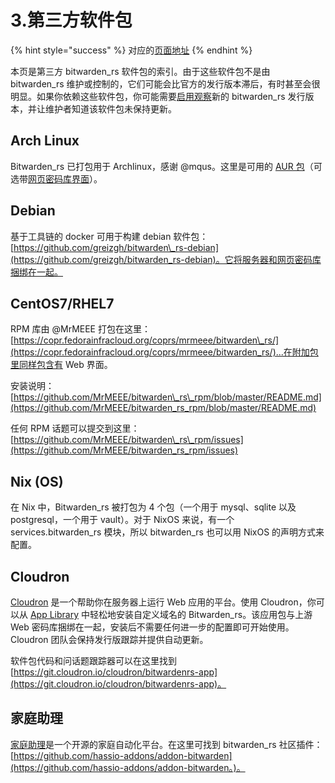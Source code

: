 # 3.第三方软件包

{% hint style="success" %}
对应的[页面地址](https://github.com/dani-garcia/bitwarden_rs/wiki/Third-party-packages)
{% endhint %}

本页是第三方 bitwarden\_rs 软件包的索引。由于这些软件包不是由 bitwarden\_rs 维护或控制的，它们可能会比官方的发行版本滞后，有时甚至会很明显。如果你依赖这些软件包，你可能需要[启用观察](https://docs.github.com/en/github/managing-subscriptions-and-notifications-on-github/viewing-your-subscriptions#configuring-your-watch-settings-for-an-individual-repository)新的 bitwarden\_rs 发行版本，并让维护者知道该软件包未保持更新。

## Arch Linux

Bitwarden\_rs 已打包用于 Archlinux，感谢 @mqus。这里是可用的 [AUR 包](https://aur.archlinux.org/packages/bitwarden_rs)（可选带[网页密码库界面](https://aur.archlinux.org/packages/bitwarden_rs-vault/)）。

## Debian

基于工具链的 docker 可用于构建 debian 软件包：[https://github.com/greizgh/bitwarden\_rs-debian](https://github.com/greizgh/bitwarden_rs-debian)。它将服务器和网页密码库捆绑在一起。

## CentOS7/RHEL7

RPM 库由 @MrMEEE 打包在这里：[https://copr.fedorainfracloud.org/coprs/mrmeee/bitwarden\_rs/](https://copr.fedorainfracloud.org/coprs/mrmeee/bitwarden_rs/)...在附加包里同样包含有 Web 界面。

安装说明：[https://github.com/MrMEEE/bitwarden\_rs\_rpm/blob/master/README.md](https://github.com/MrMEEE/bitwarden_rs_rpm/blob/master/README.md)

任何 RPM 话题可以提交到这里：[https://github.com/MrMEEE/bitwarden\_rs\_rpm/issues](https://github.com/MrMEEE/bitwarden_rs_rpm/issues)

## Nix \(OS\)

在 Nix 中，Bitwarden\_rs 被打包为 4 个包（一个用于 mysql、sqlite 以及 postgresql，一个用于 vault）。对于 NixOS 来说，有一个 services.bitwarden\_rs 模块，所以 bitwarden\_rs 也可以用 NixOS 的声明方式来配置。

## Cloudron

[Cloudron](https://cloudron.io/) 是一个帮助你在服务器上运行 Web 应用的平台。使用 Cloudron，你可以从 [App Library](https://cloudron.io/store/com.github.bitwardenrs.html) 中轻松地安装自定义域名的 Bitwarden\_rs。该应用包与上游 Web 密码库捆绑在一起，安装后不需要任何进一步的配置即可开始使用。Cloudron 团队会保持发行版跟踪并提供自动更新。

软件包代码和问话题跟踪器可以在这里找到 [https://git.cloudron.io/cloudron/bitwardenrs-app](https://git.cloudron.io/cloudron/bitwardenrs-app)。

## 家庭助理 <a id="home-assistant"></a>

[家庭助理](https://www.home-assistant.io/)是一个开源的家庭自动化平台。在这里可找到 bitwarden\_rs 社区插件：[https://github.com/hassio-addons/addon-bitwarden](https://github.com/hassio-addons/addon-bitwarden。)。

